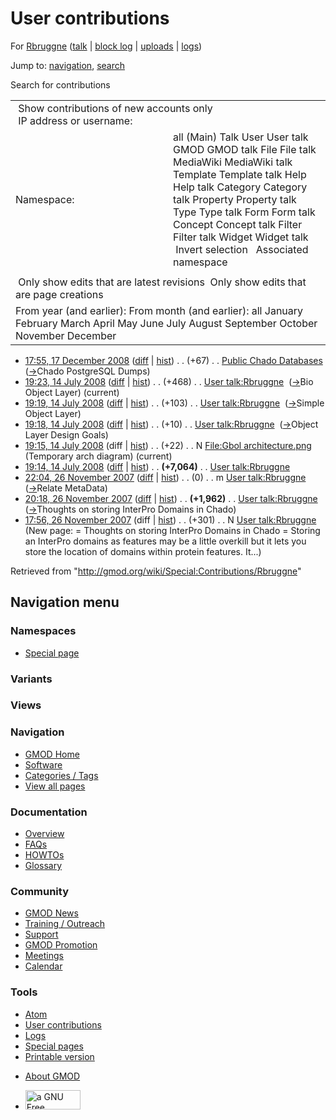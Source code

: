 <div id="mw-page-base" class="noprint">

</div>

<div id="mw-head-base" class="noprint">

</div>

<div id="content" class="mw-body" role="main">

<span id="top"></span>

<div id="mw-js-message" style="display:none;">

</div>



# <span dir="auto">User contributions</span>

<div id="bodyContent">

<div id="contentSub">

For <a
href="/mediawiki/index.php?title=User:Rbruggne&amp;action=edit&amp;redlink=1"
class="new" title="User:Rbruggne (page does not exist)">Rbruggne</a>
([talk](/wiki/User_talk:Rbruggne "User talk:Rbruggne") \| [block
log](/mediawiki/index.php?title=Special:Log/block&page=User%3ARbruggne "Special:Log/block")
\|
[uploads](/wiki/Special:ListFiles/Rbruggne "Special:ListFiles/Rbruggne")
\| [logs](/wiki/Special:Log/Rbruggne "Special:Log/Rbruggne"))

</div>

<div id="jump-to-nav" class="mw-jump">

Jump to: [navigation](#mw-navigation), [search](#p-search)

</div>

<div id="mw-content-text">

Search for contributions

<table class="mw-contributions-table">
<colgroup>
<col style="width: 50%" />
<col style="width: 50%" />
</colgroup>
<tbody>
<tr class="odd">
<td colspan="2"> Show contributions of new accounts only<br />
 IP address or username:</td>
</tr>
<tr class="even">
<td class="mw-label">Namespace:</td>
<td>all (Main) Talk User User talk GMOD GMOD talk File File talk
MediaWiki MediaWiki talk Template Template talk Help Help talk Category
Category talk Property Property talk Type Type talk Form Form talk
Concept Concept talk Filter Filter talk Widget Widget talk  
 Invert selection 
 Associated namespace </td>
</tr>
<tr class="odd">
<td colspan="2"></td>
</tr>
<tr class="even">
<td colspan="2"> Only show edits that are latest revisions
 Only show edits that are page creations</td>
</tr>
<tr class="odd">
<td colspan="2">From year (and earlier): From month (and earlier): all
January February March April May June July August September October
November December</td>
</tr>
</tbody>
</table>

- <a
  href="/mediawiki/index.php?title=Public_Chado_Databases&amp;oldid=6580"
  class="mw-changeslist-date" title="Public Chado Databases">17:55, 17
  December 2008</a>
  ([diff](/mediawiki/index.php?title=Public_Chado_Databases&diff=prev&oldid=6580 "Public Chado Databases")
  \|
  [hist](/mediawiki/index.php?title=Public_Chado_Databases&action=history "Public Chado Databases"))
  <span class="mw-changeslist-separator">. .</span>
  <span class="mw-plusminus-pos" dir="ltr"
  title="1,983 bytes after change">(+67)</span>‎
  <span class="mw-changeslist-separator">. .</span>
  <a href="/wiki/Public_Chado_Databases" class="mw-contributions-title"
  title="Public Chado Databases">Public Chado Databases</a> ‎
  <span class="comment">([→](/wiki/Public_Chado_Databases#Chado_PostgreSQL_Dumps "Public Chado Databases")‎<span dir="auto"><span class="autocomment">Chado
  PostgreSQL Dumps</span></span>)</span>
- <a href="/mediawiki/index.php?title=User_talk:Rbruggne&amp;oldid=5786"
  class="mw-changeslist-date" title="User talk:Rbruggne">19:23, 14 July
  2008</a>
  ([diff](/mediawiki/index.php?title=User_talk:Rbruggne&diff=prev&oldid=5786 "User talk:Rbruggne")
  \|
  [hist](/mediawiki/index.php?title=User_talk:Rbruggne&action=history "User talk:Rbruggne"))
  <span class="mw-changeslist-separator">. .</span>
  <span class="mw-plusminus-pos" dir="ltr"
  title="9,908 bytes after change">(+468)</span>‎
  <span class="mw-changeslist-separator">. .</span>
  <a href="/wiki/User_talk:Rbruggne" class="mw-contributions-title"
  title="User talk:Rbruggne">User talk:Rbruggne</a> ‎
  <span class="comment">([→](/wiki/User_talk:Rbruggne#Bio_Object_Layer "User talk:Rbruggne")‎<span dir="auto"><span class="autocomment">Bio
  Object Layer</span></span>)</span>
  <span class="mw-uctop">(current)</span>
- <a href="/mediawiki/index.php?title=User_talk:Rbruggne&amp;oldid=5785"
  class="mw-changeslist-date" title="User talk:Rbruggne">19:19, 14 July
  2008</a>
  ([diff](/mediawiki/index.php?title=User_talk:Rbruggne&diff=prev&oldid=5785 "User talk:Rbruggne")
  \|
  [hist](/mediawiki/index.php?title=User_talk:Rbruggne&action=history "User talk:Rbruggne"))
  <span class="mw-changeslist-separator">. .</span>
  <span class="mw-plusminus-pos" dir="ltr"
  title="9,440 bytes after change">(+103)</span>‎
  <span class="mw-changeslist-separator">. .</span>
  <a href="/wiki/User_talk:Rbruggne" class="mw-contributions-title"
  title="User talk:Rbruggne">User talk:Rbruggne</a> ‎
  <span class="comment">([→](/wiki/User_talk:Rbruggne#Simple_Object_Layer "User talk:Rbruggne")‎<span dir="auto"><span class="autocomment">Simple
  Object Layer</span></span>)</span>
- <a href="/mediawiki/index.php?title=User_talk:Rbruggne&amp;oldid=5784"
  class="mw-changeslist-date" title="User talk:Rbruggne">19:18, 14 July
  2008</a>
  ([diff](/mediawiki/index.php?title=User_talk:Rbruggne&diff=prev&oldid=5784 "User talk:Rbruggne")
  \|
  [hist](/mediawiki/index.php?title=User_talk:Rbruggne&action=history "User talk:Rbruggne"))
  <span class="mw-changeslist-separator">. .</span>
  <span class="mw-plusminus-pos" dir="ltr"
  title="9,337 bytes after change">(+10)</span>‎
  <span class="mw-changeslist-separator">. .</span>
  <a href="/wiki/User_talk:Rbruggne" class="mw-contributions-title"
  title="User talk:Rbruggne">User talk:Rbruggne</a> ‎
  <span class="comment">([→](/wiki/User_talk:Rbruggne#Object_Layer_Design_Goals "User talk:Rbruggne")‎<span dir="auto"><span class="autocomment">Object
  Layer Design Goals</span></span>)</span>
- <a
  href="/mediawiki/index.php?title=File:Gbol_architecture.png&amp;oldid=5783"
  class="mw-changeslist-date" title="File:Gbol architecture.png">19:15, 14
  July 2008</a> (diff \|
  [hist](/mediawiki/index.php?title=File:Gbol_architecture.png&action=history "File:Gbol architecture.png"))
  <span class="mw-changeslist-separator">. .</span>
  <span class="mw-plusminus-pos" dir="ltr"
  title="22 bytes after change">(+22)</span>‎
  <span class="mw-changeslist-separator">. .</span> N
  <a href="/wiki/File:Gbol_architecture.png"
  class="mw-contributions-title"
  title="File:Gbol architecture.png">File:Gbol architecture.png</a> ‎
  <span class="comment">(Temporary arch diagram)</span>
  <span class="mw-uctop">(current)</span>
- <a href="/mediawiki/index.php?title=User_talk:Rbruggne&amp;oldid=5782"
  class="mw-changeslist-date" title="User talk:Rbruggne">19:14, 14 July
  2008</a>
  ([diff](/mediawiki/index.php?title=User_talk:Rbruggne&diff=prev&oldid=5782 "User talk:Rbruggne")
  \|
  [hist](/mediawiki/index.php?title=User_talk:Rbruggne&action=history "User talk:Rbruggne"))
  <span class="mw-changeslist-separator">. .</span> **(+7,064)**‎
  <span class="mw-changeslist-separator">. .</span>
  <a href="/wiki/User_talk:Rbruggne" class="mw-contributions-title"
  title="User talk:Rbruggne">User talk:Rbruggne</a> ‎
- <a href="/mediawiki/index.php?title=User_talk:Rbruggne&amp;oldid=3481"
  class="mw-changeslist-date" title="User talk:Rbruggne">22:04, 26
  November 2007</a>
  ([diff](/mediawiki/index.php?title=User_talk:Rbruggne&diff=prev&oldid=3481 "User talk:Rbruggne")
  \|
  [hist](/mediawiki/index.php?title=User_talk:Rbruggne&action=history "User talk:Rbruggne"))
  <span class="mw-changeslist-separator">. .</span>
  <span class="mw-plusminus-null" dir="ltr"
  title="2,263 bytes after change">(0)</span>‎
  <span class="mw-changeslist-separator">. .</span> m
  <a href="/wiki/User_talk:Rbruggne" class="mw-contributions-title"
  title="User talk:Rbruggne">User talk:Rbruggne</a> ‎
  <span class="comment">([→](/wiki/User_talk:Rbruggne#Relate_MetaData "User talk:Rbruggne")‎<span dir="auto"><span class="autocomment">Relate
  MetaData</span></span>)</span>
- <a href="/mediawiki/index.php?title=User_talk:Rbruggne&amp;oldid=3473"
  class="mw-changeslist-date" title="User talk:Rbruggne">20:18, 26
  November 2007</a>
  ([diff](/mediawiki/index.php?title=User_talk:Rbruggne&diff=prev&oldid=3473 "User talk:Rbruggne")
  \|
  [hist](/mediawiki/index.php?title=User_talk:Rbruggne&action=history "User talk:Rbruggne"))
  <span class="mw-changeslist-separator">. .</span> **(+1,962)**‎
  <span class="mw-changeslist-separator">. .</span>
  <a href="/wiki/User_talk:Rbruggne" class="mw-contributions-title"
  title="User talk:Rbruggne">User talk:Rbruggne</a> ‎
  <span class="comment">([→](/wiki/User_talk:Rbruggne#Thoughts_on_storing_InterPro_Domains_in_Chado "User talk:Rbruggne")‎<span dir="auto"><span class="autocomment">Thoughts
  on storing InterPro Domains in Chado</span></span>)</span>
- <a href="/mediawiki/index.php?title=User_talk:Rbruggne&amp;oldid=3470"
  class="mw-changeslist-date" title="User talk:Rbruggne">17:56, 26
  November 2007</a> (diff \|
  [hist](/mediawiki/index.php?title=User_talk:Rbruggne&action=history "User talk:Rbruggne"))
  <span class="mw-changeslist-separator">. .</span>
  <span class="mw-plusminus-pos" dir="ltr"
  title="301 bytes after change">(+301)</span>‎
  <span class="mw-changeslist-separator">. .</span> N
  <a href="/wiki/User_talk:Rbruggne" class="mw-contributions-title"
  title="User talk:Rbruggne">User talk:Rbruggne</a> ‎
  <span class="comment">(New page: = Thoughts on storing InterPro
  Domains in Chado = Storing an InterPro domains as features may be a
  little overkill but it lets you store the location of domains within
  protein features. It...)</span>

</div>

<div class="printfooter">

Retrieved from "<http://gmod.org/wiki/Special:Contributions/Rbruggne>"

</div>

<div id="catlinks" class="catlinks catlinks-allhidden">

</div>

<div class="visualClear">

</div>

</div>

</div>

<div id="mw-navigation">

## Navigation menu

<div id="mw-head">



<div id="left-navigation">

<div id="p-namespaces" class="vectorTabs" role="navigation"
aria-labelledby="p-namespaces-label">

### Namespaces

- <span id="ca-nstab-special">[Special
  page](/wiki/Special:Contributions/Rbruggne "This is a special page, you cannot edit the page itself")</span>

</div>

<div id="p-variants" class="vectorMenu emptyPortlet" role="navigation"
aria-labelledby="p-variants-label">

### 

### Variants[](#)

<div class="menu">

</div>

</div>

</div>

<div id="right-navigation">

<div id="p-views" class="vectorTabs emptyPortlet" role="navigation"
aria-labelledby="p-views-label">

### Views

</div>



</div>



</div>

</div>

</div>

<div id="mw-panel">

<div id="p-logo" role="banner">

<a href="/wiki/Main_Page"
style="background-image: url(http://gmod.org/images/GMOD-cogs.png);"
title="Visit the main page"></a>

</div>

<div id="p-Navigation" class="portal" role="navigation"
aria-labelledby="p-Navigation-label">

### Navigation

<div class="body">

- <span id="n-GMOD-Home">[GMOD Home](/wiki/Main_Page)</span>
- <span id="n-Software">[Software](/wiki/GMOD_Components)</span>
- <span id="n-Categories-.2F-Tags">[Categories /
  Tags](/wiki/Categories)</span>
- <span id="n-View-all-pages">[View all
  pages](/wiki/Special:AllPages)</span>

</div>

</div>

<div id="p-Documentation" class="portal" role="navigation"
aria-labelledby="p-Documentation-label">

### Documentation

<div class="body">

- <span id="n-Overview">[Overview](/wiki/Overview)</span>
- <span id="n-FAQs">[FAQs](/wiki/Category:FAQ)</span>
- <span id="n-HOWTOs">[HOWTOs](/wiki/Category:HOWTO)</span>
- <span id="n-Glossary">[Glossary](/wiki/Glossary)</span>

</div>

</div>

<div id="p-Community" class="portal" role="navigation"
aria-labelledby="p-Community-label">

### Community

<div class="body">

- <span id="n-GMOD-News">[GMOD News](/wiki/GMOD_News)</span>
- <span id="n-Training-.2F-Outreach">[Training /
  Outreach](/wiki/Training_and_Outreach)</span>
- <span id="n-Support">[Support](/wiki/Support)</span>
- <span id="n-GMOD-Promotion">[GMOD
  Promotion](/wiki/GMOD_Promotion)</span>
- <span id="n-Meetings">[Meetings](/wiki/Meetings)</span>
- <span id="n-Calendar">[Calendar](/wiki/Calendar)</span>

</div>

</div>

<div id="p-tb" class="portal" role="navigation"
aria-labelledby="p-tb-label">

### Tools

<div class="body">

- <span id="feedlinks"><a
  href="http://gmod.org/mediawiki/index.php?title=Special:Contributions/Rbruggne&amp;feed=atom"
  id="feed-atom" class="feedlink" rel="alternate"
  type="application/atom+xml" title="Atom feed for this page">Atom</a></span>
- <span id="t-contributions">[User
  contributions](/wiki/Special:Contributions/Rbruggne "A list of contributions of this user")</span>
- <span id="t-log">[Logs](/wiki/Special:Log/Rbruggne)</span>
- <span id="t-specialpages"><a href="/wiki/Special:SpecialPages" accesskey="q"
  title="A list of all special pages [q]">Special pages</a></span>
- <span id="t-print"><a
  href="/mediawiki/index.php?title=Special:Contributions/Rbruggne&amp;printable=yes"
  rel="alternate" accesskey="p"
  title="Printable version of this page [p]">Printable version</a></span>

</div>

</div>

</div>

</div>

<div id="footer" role="contentinfo">

- <span id="footer-places-about">[About
  GMOD](/wiki/GMOD:About "GMOD:About")</span>

<!-- -->

- <span id="footer-copyrightico">[<img src="http://www.gnu.org/graphics/gfdl-logo-small.png" width="88"
  height="31" alt="a GNU Free Documentation License" />](http://www.gnu.org/licenses/fdl-1.3.html)</span>




</div>
